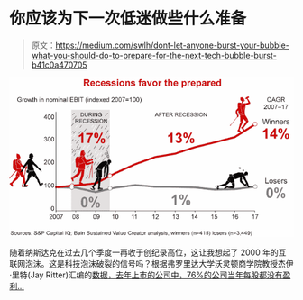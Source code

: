 # 你应该为下一次低迷做些什么准备

> 原文：<https://medium.com/swlh/dont-let-anyone-burst-your-bubble-what-you-should-do-to-prepare-for-the-next-tech-bubble-burst-b41c0a470705>

![](img/3b8c662905178539179ecb44afefaf32.png)

随着纳斯达克在过去几个季度一再收于创纪录高位，这让我想起了 2000 年的互联网泡沫。这是科技泡沫破裂的信号吗？根据弗罗里达大学沃灵顿商学院教授杰伊·里特(Jay Ritter)汇编的[数据，去年上市的公司中，76%的公司当年每股都没有盈利…](https://site.warrington.ufl.edu/ritter/files/2018/01/IPOs2017Statistics_January17_2018.pdf)